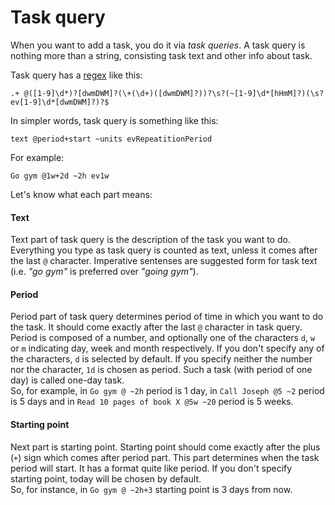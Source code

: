 Task query
====


When you want to add a task, you do it via _task queries_. A task query is nothing
more than a string, consisting task text and other info about task.

Task query has a [regex](https://en.wikipedia.org/wiki/Regular_expression) like this:
```
.+ @([1-9]\d*)?[dwmDWM]?(\+(\d+)([dwmDWM]?))?\s?(~[1-9]\d*[hHmM]?)(\s?ev[1-9]\d*[dwmDWM]?)?$
```
In simpler words, task query is something like this:
```
text @period+start ~units evRepeatitionPeriod
```
For example:
```
Go gym @1w+2d ~2h ev1w
```
Let's know what each part means:

#### Text
Text part of task query is the description of the task you want to do. Everything you type as task query is counted as text, unless it comes after the last `@` character. Imperative sentenses  are suggested form for task text (i.e. _"go gym"_ is preferred over _"going gym"_). 

#### Period
Period part of task query determines period of time in which you want to do the task. It should come exactly after the last `@` character in task query. Period is composed of a number, and optionally one of the characters `d`, `w` or `m` indicating day, week and month respectively. If you don't specify any of the characters, `d` is selected by default. If you specify neither the number nor the character, `1d` is chosen as period. Such a task (with period of one day) is called one-day task.    
So, for example, in `Go gym @ ~2h` period is 1 day, in `Call Joseph @5 ~2` period is 5 days and in `Read 10 pages of book X @5w ~20` period is 5 weeks.

#### Starting point
Next part is starting point. Starting point should come exactly after the plus (`+`) sign which comes after period part. This part determines when the task period will start. It has a format quite like period. If you don't specify starting point, today will be chosen by default.  
So, for instance, in `Go gym @ ~2h+3` starting point is 3 days from now.
